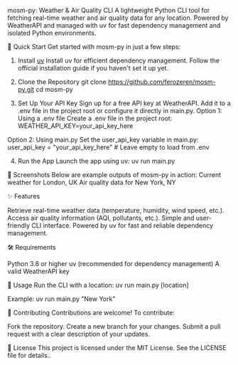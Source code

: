 mosm-py: Weather & Air Quality CLI
A lightweight Python CLI tool for fetching real-time weather and air quality data for any location. Powered by WeatherAPI and managed with uv for fast dependency management and isolated Python environments.

🚀 Quick Start
Get started with mosm-py in just a few steps:
1. Install [uv](https://docs.astral.sh/uv/getting-started/installation/#standalone-installer)
Install uv for efficient dependency management. Follow the official installation guide if you haven't set it up yet.
2. Clone the Repository
git clone https://github.com/ferozeren/mosm-py.git
cd mosm-py

3. Set Up Your API Key
Sign up for a free API key at WeatherAPI. Add it to a .env file in the project root or configure it directly in main.py.
Option 1: Using a .env file
Create a .env file in the project root:
WEATHER_API_KEY=your_api_key_here

Option 2: Using main.py
Set the user_api_key variable in main.py:
user_api_key = "your_api_key_here"  # Leave empty to load from .env

4. Run the App
Launch the app using uv:
uv run main.py


📸 Screenshots
Below are example outputs of mosm-py in action:
Current weather for London, UK
Air quality data for New York, NY

✨ Features

Retrieve real-time weather data (temperature, humidity, wind speed, etc.).
Access air quality information (AQI, pollutants, etc.).
Simple and user-friendly CLI interface.
Powered by uv for fast and reliable dependency management.


🛠️ Requirements

Python 3.8 or higher
uv (recommended for dependency management)
A valid WeatherAPI key


📝 Usage
Run the CLI with a location:
uv run main.py 
[location]

Example:
uv run main.py 
"New York"

🤝 Contributing
Contributions are welcome! To contribute:

Fork the repository.
Create a new branch for your changes.
Submit a pull request with a clear description of your updates.


📜 License
This project is licensed under the MIT License. See the LICENSE file for details..
